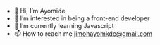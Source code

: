 - 👋 Hi, I’m Ayomide
- 👀 I’m interested in being a front-end developer
- 🌱 I’m currently learning Javascript
- 📫 How to reach me jimohayomkde@gmail.com

<!---
Aylong64/Aylong64 is a ✨ special ✨ repository because its `README.md` (this file) appears on your GitHub profile.
You can click the Preview link to take a look at your changes.
--->
